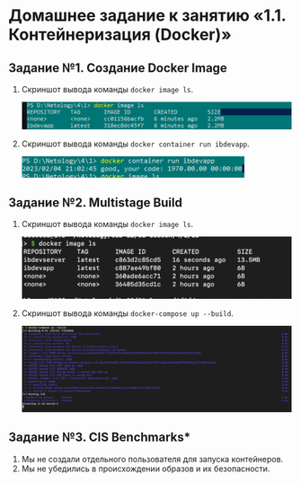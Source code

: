 # Домашнее задание к занятию «1.1. Контейнеризация (Docker)»



## Задание №1. Создание Docker Image

1. Скриншот вывода команды `docker image ls`.

   ![](1.png)

2. Скриншот вывода команды `docker container run ibdevapp`.

   ![](2.png)

   

## Задание №2. Multistage Build

1. Скриншот вывода команды `docker image ls`.

   ![](3.png)

2. Скриншот вывода команды `docker-compose up --build`.

   ![](4.png)

## Задание №3. CIS Benchmarks*

1. Мы не создали отдельного пользователя для запуска контейнеров.
2. Мы не убедились в происхождении образов и их безопасности.